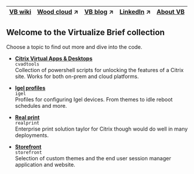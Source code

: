 |[VB wiki](https://github.com/virtualizebrief/home/wiki)|[Wood cloud](https://marketplace.woodcloud.one/) :arrow_upper_right:|[VB blog](https://virtualizebrief.woodcloud.one/) :arrow_upper_right:|[LinkedIn](https://www.linkedin.com/in/michaelcharleswood/) :arrow_upper_right:|[About VB](https://github.com/virtualizebrief)|
|---|---|---|---|---|

## Welcome to the Virtualize Brief collection
Choose a topic to find out more and dive into the code.

- [**Citrix Virtual Apps & Desktops**](cvadtools) <br>
`cvadtools` <br>
Collection of powershell scripts for unlocking the features of a Citrix site. Works for both on-prem and cloud platforms.

- [**Igel profiles**](igel) <br>
`igel` <br>
Profiles for configuring Igel devices. From themes to idle reboot schedules and more.

- [**Real print**](realprint) <br>
`realprint` <br>
Enterprise print solution taylor for Citrix though would do well in many deployments.

- [**Storefront**](storefront) <br>
`storefront` <br>
Selection of custom themes and the end user session manager application and website.
